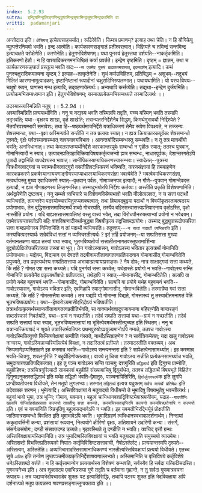 ```yaml
---
index:  5.2.93
sutra:  इन्द्रियमिन्द्रलिङ्गमिन्द्रदृष्टमिन्द्रसृष्टमिन्द्रजुष्टमिन्द्रदत्तमिति वा
vritti:  padamanjari
---
```


अन्तोदात्त इति। `क्षेत्रियच्` इत्येतत्साहचर्यात्। रूढिरेवेति। किमत्र प्रमाणम्? इत्याह तथा चेति। न हि यौगिकेषु व्युत्पत्तेरनियमो भवति। इन्द्र आत्मेति। कार्यकारणसङ्गातं प्रतीश्वरत्वात्। विज्ञियते च तमिन्द्रं सन्तमिन्द्र इत्याचक्षते परोक्षेणेति। करणेनेति। हेतुगर्भविशेषणम्। यथा पुनरयं हेतुस्तथा दर्शयति--नाकर्तृकमिति। इतिकरणो हेतौ। न हि वाश्यादिकरणमनधिष्ठितं कर्त्रा प्रवर्तते। इन्द्रेण दृष्टमिति। दृष्टम् = ज्ञातम्, तथा च कार्यकारणसङ्घातं प्रस्तुत्य भवति वादः---`स एतमेव पुरुषं ब्रह्मततमपश्यत्`, `इदमदर्शम्` इत्यादि। कथं पुनश्चक्षुरादिकमात्मना सृष्टम् ? इत्याह--तत्कृतेनेति। शुभं कर्मउविहितम्, प्रतिषिद्धम् = अशुभम्--तदुभयं मिलितं कारणानामुत्पादकम्; इष्टानिष्टानां रूपादीनां चक्षुरादिभिरुपलम्भात्। यथायथामिति। यो यस्य विषयः--चक्षुषो रूपम्, घ्राणस्य गन्ध इत्यादि, तद्ग्रहणायेत्यर्थः।
अन्यथापि कर्त्तव्येति। तद्यथा--इन्द्रेण दुर्जयमिति। प्रत्योकमभिसम्बध्यमान इति। हेतुगर्भविशेषणम्; यस्मात्प्रत्येकमभिसम्बध्यते तस्मादित्यर्थः ।।

तदस्यास्त्यस्मिन्निति मतुप् ।। 5.2.94 ।।  
अस्यास्मिन्निति प्रत्ययार्थाविति। ननु च यद्यस्य भवति तस्मिन्नपि तद्वति, यच्च यस्मिन् भवति तस्यापि तद्भवति; यथा--वृक्षस्य शाखा, वृक्षे शाखेति; तत्रान्यतरनिर्द्देशेनैव सिद्धम्, किमर्थमुभावर्थौ निर्द्दिश्येते ? नैतयौरवश्यम्भावी समावेशः; तथा हि--षष्ठ्यर्थमात्रनिर्द्देशे यत्राधिकरणं तेनैव रूपेण विवक्ष्यते, न तज्जन्यः शेषसम्बन्धः, यथा--वृक्षा अस्मिन्पर्वते सन्तीति न तत्र प्रत्ययः स्यात्। न ह्यत्र क्रियाकारकपूर्वकः शेषसम्बन्धो दृश्यते; वृक्षैः पर्वतस्यानारम्भात् नावयवावयविभावः। आनन्तर्यादिसम्बन्धस्तु सम्भवति। न तु तत्र मत्वर्थीयो भवति; अनभिधानात्। तथा केवलसप्तम्यर्थनिर्द्देशे कारकान्तरपूर्वः सम्बन्धो न गृहीतः स्यात्; ततश्च पुत्रवान्, गोमानित्यादौ न स्याद्। उत्पादनप्रतिग्रहादिक्रियाविषयकर्तृत्वजन्यो ह्यत्र सम्बन्धः, नाधारपूर्वकः; देशान्तरगतेऽपि पुत्रादौ तद्वानिति व्यपदेश्यस्य भावात्। सामीपिकस्याप्यधिकरणस्यासम्भवः। स्यादेतत्--पुत्रस्य पित्रधीनत्वाद्गवां च स्वाम्यधीनत्वाद्गुरौ वसतीतिवदधिकरणं भविष्यति, करणसंज्ञायां हि तमब्ग्रहणेन कारकप्रकरणे प्रकर्षस्यानाश्रयणाद्गौणस्याप्याधारस्याधिकरणसंज्ञा भवत्येवेति ? भवत्वेवमधिकरणसंज्ञा, मत्वर्थायस्तु मुख्य एवाधिकरणे स्यात्--वृक्षवान् पर्वतः, गोमाञ्जनपद इत्यादौ; न गौणे--पुत्रवान् गोमान्देवदत्त इत्यादौ, न ह्यत्र गौणग्रहणस्य लिङ्गमस्ति। तस्मादुभयोरपि निर्द्देशः कर्तव्यः। अस्तीति प्रकृति विशेषषणामिति। अर्थद्वारेणेति द्रष्टव्यम्।
ननु सम्भवे व्यभिचारे च विशेषणविसेष्यभावो भवति नीलोत्पलवत्, न च सत्तां पदार्थो व्यभिचरति, तामन्तरेण पदस्योच्चारयितुमप्यशक्यत्वात्; तथा हियावद्बुद्वया पदार्थो न विषयीकृतस्तावत्पदस्य प्रयोगाभावः, तेन बुद्धिसत्तासमाविष्टमर्थं शब्दो गोचरयति, तस्यैव बहिरसत्त्वासत्त्वप्रतिपादनाय वृक्षोऽस्ति, वृक्षो नास्तीति प्रयोगः। यदि बाह्यसत्तासमावलिष्टं वस्तु वाच्यं भवेत्, तदा विरोधपौनरुक्त्याभ्यां प्रयोगो न भवेदयम्। एवमेवात्यन्तासतोऽपि बहिः शशविषाणादीनर्थान्बुद्ध्या विषयीकृत्य तद्वचिशब्दप्रयोगः। तस्माद् बुद्ध्युपारूढोपचरिता सत्ता शब्दप्रयोगस्य निमित्तमिति न तां पदार्थो व्यभिचरति। तदुक्तम्---`न सत्तां पदार्थो व्यभिचरति` इति। कस्यचित्पदस्यार्थः सन्नेवंविधां सत्तां न व्यभिचरतीत्यर्थः ?
इदं तर्हि प्रयोजनम्--या सम्प्रतिसत्ता मुख्या वर्तमानलक्षणा बाह्या तस्यां यथा स्याद्, भूतभविष्यतोर्या सत्तातीतानागतवस्तुपरामार्शिन्या बुद्व्योत्प्रेक्षितोपचरितरूपा तस्यां मा भूत्। तेन गावोऽस्यासन्, गावोऽलस्य भवितार इत्यत्रार्थे गोमानिति प्रयोगाभावः।
यद्येवम्, विद्यमान एव देवदत्ते तद्रवीनामतीतानागतत्वप्रतिपादनाय गोमानासीत् गोमान्भवितेति प्रयुज्यते, तत्र प्रकृत्यर्थस्य सम्प्रतिसत्ताया अभावात्प्रत्यायाप्रसङ्कः ? नैष दोषः; नात्र साक्षाद्गवां सत्ता कथ्यते, किं तर्हि ? गोमत एषा सत्ता कथ्यते। यदि पुनर्गवां सत्ता कथ्येत; यथेहास्तेः प्रयोगो न भवति--गावोऽस्य सन्ति गोमानिति प्रत्ययेनैव प्रकृत्यर्थोपाधेः प्रतीतत्वात्, तथेहापि न स्यात्--गोमानासीद्, गोमान्भवितेति। सत्यपि वा प्रयोगे यथेह बहुवचनं भवति--गोमानासीद्, गोमान्भवितेति। सत्यपि वा प्रयोगे यथेह बहुवचनं भवति--गावोऽस्यासन्, गावोऽस्य भवितार इति; एवमिहापि स्याद्गोमानासीद्, गोमान्भवितेति। तस्मान्नैषा गवां सत्ता कथ्यते, किं तर्हि ? गोमत्सत्तैषा कथ्यते। तत्र यद्यपि यो गोमान्स विद्यते, गोमत्तारूपं तु तस्यादीतमनागतं वेति भूतभविष्यत्प्रयोगः। यथा--ईश्वरोऽयमासीद्दरिद्रोऽयं भविष्यतीति। तत्रार्थात्प्रकृत्यर्थस्याप्यतीतानागतत्वप्रतीतिर्भवति, सा वाक्यार्थवशादुपजायमाना बहिरह्गेति नान्तरङ्गं शब्दसंस्कारं निवर्तयति, यथा--ग्रामं न गच्छतीति। तदेवं सम्प्रति सत्तायां यथा--ग्रामं न गच्छतीति। तदेवं सम्प्रति सत्तायां यथा स्याद्, भूतभविष्यत्सत्तायां मा भूदित्येवमर्थमस्तीत्युच्यत इति स्थितम्।
ननु च यत्रान्यत्क्रियापदं न श्रूयते तत्रास्तिर्भवतिपरः प्रथमपुरुषोऽप्रयुज्यमानोऽपि गम्यते, ततश्च गावोऽस्य गावोऽस्मिन्नित्युक्ते किमित्यपेक्षायां सन्तीति गंस्तते, नार्थोऽस्तिग्रहणेन ? न सार्वत्रिकमेतत्; यदा खलु गावोऽस्य नान्यस्य, गावोऽस्मिन्नान्यस्मिन्नित्येवं विवक्षा, न तदास्तित्वं प्रतीयते। तस्मादस्तीति वक्तव्यम्।
अथ क्रियमाणेऽप्यस्तिग्रहणे इह कस्मान्न भवति--गावोऽस्य सन्त्यनन्तरा इति ? सापेक्षत्वेनासामर्थ्यात्। इह कस्मान्न भवति-चित्रगुः, शबलगुरिति ? बहुव्रीहिणोक्तत्वात्। वाक्ये तु चित्रा गावोऽस्य सन्नीति प्रत्येकमसामर्थ्यान्न भवति, समुदायात्त्वप्रातिपदिकत्वात्। इह तु पञ्च गावोऽस्य सन्ति पञ्चगुः दशगुरिति `तद्धितार्थ` इति द्विगुश्च प्राप्नोति, बहुव्रीहिश्च; तत्रचित्रगुरित्यादौ सावकाशं बहुव्रीहिं संख्यावाचिषु द्विगुर्बाधेत, ततश्च तद्धितार्थे विषयभूते विहितेन द्विगुनाऽनुक्तस्तद्धितार्थ इति यथेह तद्धितो भवति-द्वैमातुरः, पाञ्चनापितिरिति, `द्विगोर्लुगनपत्ये`क इति लुगपि प्राग्दीव्यतीयस्य विधीयते, तेन मतुपो लुगलभ्यः। तस्मात् `तद्वितार्थ` इत्यत्र यदुक्तम् `सर्वत्र मत्वर्थे प्रतिषेधः` इति तदेवात्रक शरणम्।
भूमेत्यादि। अस्तिविवक्षायां ये मतुबादयो विधीयन्ते ते भूमादिषु विषयभूतेषु भवन्तीत्यर्थः।
बहूनां भावो भूमा, तत्र भूम्नि; गोमान्, यवमान्। बहुत्वं चाभिधानवशाद्विशिष्टमेवाश्रयणीयम्, यदाह--`यावतीभिः खल्वपि गोभिर्वाहदोहप्रसवाः कल्पन्ते तावतीषु सत्ता कथ्यते, कस्यचिच्चतसृभिरपि कल्पन्ते कस्यचिच्छतेनापि न कल्पन्ते` इति। एवं च यवमानिति त्रिप्रभृतिषु बहुत्वसद्भावेऽपि न भवति। इह यवमतीभिरद्भिर्यूपं प्रोक्षतीति जातिमात्रसम्बन्धो विवक्षित इति भूमाभावेऽपि भवति। भूमादिग्रहणं त्वभिधानस्वभावप्रदर्शनार्थम्। निन्दायां ककुदावर्त्तिनी कन्या, प्रशंसायां रूपवान्, नित्ययोगे क्षीरिणो वृक्षाः, अतिशायने उदरिणी कन्या। संसर्गे, संसर्गःउसंयोगः; दण्डी संसक्तदण्ड उच्यते। गृहावस्थिते तु दण्डीति न भवति। क्वचिद् वृत्तौ ग्रन्थः अस्तिविवक्षायामस्तिमानिति। तत्र भूमादिष्वस्तिविवक्षायां च भवति मतुबादय इति समुच्चयो व्याख्येयः। अस्तिशब्दो विभक्तिप्रतिरूपको निपातः कर्तृविविशिष्टसत्तावाची, नैषोऽस्तेर्लट्। प्रत्ययान्तरमपि दृश्यते--अस्तित्वम्, अस्तितेति। अव्यभिचारादस्तिसामानाधिकरण्यं नास्तीत्यस्तिविवक्षायां प्रत्ययो विधीयते। एतच्च सूत्रे `अस्ति` इति तन्त्रेण लुप्तपञ्चमीकप्रकृतिनिर्द्देशाश्रयणाल्लभ्यते। अस्तिमानिति च वृत्तिविषये कर्तृविशेषे धनेऽस्तिशब्दो वर्त्तते। न हि कर्तृसामान्येन प्रत्ययार्थस्य विशेषणं सम्भवति, सर्वस्यैव हि सर्वदा यत्किञ्चिदस्ति।
गुणवचनेभ्य इति। अत्र शुक्लादय एवाभिन्नरूपा गुणे तद्वति च वर्तमाना गृह्यन्ते, न तु सर्वदा गुणमात्रवचना रूपादयः। तत्र यद्यप्यभेदोपचारादेव शुक्लः पट इत्यादिसिद्धिः, तथापि पटस्य शुक्ल इति भेदविवक्षाया अपि दर्शनात्पक्षे मतुप उत्पन्नस्य श्रवणप्रसङ्गाल्लुग्वक्तव्य इति ।।

